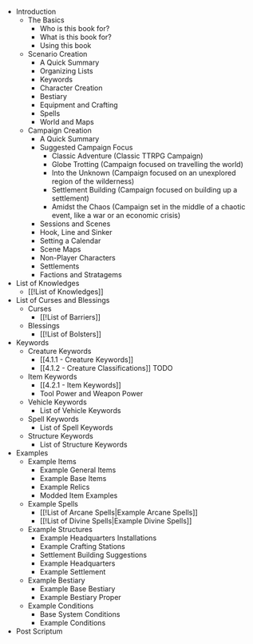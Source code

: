 * Introduction
	* The Basics
		* Who is this book for?
		* What is this book for?
		* Using this book
	* Scenario Creation
		* A Quick Summary
		* Organizing Lists
		* Keywords
		* Character Creation
		* Bestiary
		* Equipment and Crafting
		* Spells
		* World and Maps
	* Campaign Creation
		* A Quick Summary
		* Suggested Campaign Focus
			* Classic Adventure (Classic TTRPG Campaign)
			* Globe Trotting (Campaign focused on travelling the world)
			* Into the Unknown (Campaign focused on an unexplored region of the wilderness)
			* Settlement Building (Campaign focused on building up a settlement)
			* Amidst the Chaos (Campaign set in the middle of a chaotic event, like a war or an economic crisis)
		* Sessions and Scenes
		* Hook, Line and Sinker
		* Setting a Calendar
		* Scene Maps
		* Non-Player Characters
		* Settlements
		* Factions and Stratagems
* List of Knowledges
	* [[!List of Knowledges]]
* List of Curses and Blessings
	* Curses
		* [[!List of Barriers]]
	* Blessings
		* [[!List of Bolsters]]
* Keywords
	* Creature Keywords
		* [[4.1.1 - Creature Keywords]]
		* [[4.1.2 - Creature Classifications]] TODO
	* Item Keywords
		*  [[4.2.1 - Item Keywords]]
		* Tool Power and Weapon Power
	* Vehicle Keywords
		* List of Vehicle Keywords
	* Spell Keywords
		* List of Spell Keywords
	* Structure Keywords
		* List of Structure Keywords
* Examples
	* Example Items
		* Example General Items
		* Example Base Items
		* Example Relics
		* Modded Item Examples
	* Example Spells
		* [[!List of Arcane Spells|Example Arcane Spells]]
		* [[!List of Divine Spells|Example Divine Spells]]
	* Example Structures
		* Example Headquarters Installations
		* Example Crafting Stations
		* Settlement Building Suggestions
		* Example Headquarters
		* Example Settlement
	* Example Bestiary
		* Example Base Bestiary
		* Example Bestiary Proper
	* Example Conditions
		* Base System Conditions
		* Example Conditions
* Post Scriptum